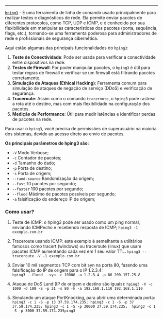 
---

[``hping3``](https://docente.ifrn.edu.br/josemacedo/disciplinas/2019/2019.1/praticas-de-laboratorio/03-simulando-ataques-dos-com-hping) - É uma ferramenta de linha de comando usado principalmente para realizar testes e diagnósticos de rede. Ela permite enviar pacotes de diferentes protocolos, como TCP, UDP e ICMP, e é conhecido por sua flexibilidade em manipular as características dos pacotes (porta, sequência, flags, etc.), tornando-se uma ferramenta poderosa para administradores de rede e profissionais de segurança cibernética. 

Aqui estão algumas das principais funcionalidades do `hping3`:

1. **Teste de Conectividade**: Pode ser usada para verificar a conectividade entre dispositivos na rede.
2. **Testes de Firewall**: Por poder manipular pacotes, o `hping3` é útil para testar regras de firewall e verificar se um firewall está filtrando pacotes corretamente.
3. **Simulação de Ataques (Ethical Hacking)**: Ferramenta comum para simulação de ataques de negação de serviço (DDoS) e verificação de segurança.
4. **Traceroute**: Assim como o comando `traceroute`, o `hping3` pode rastrear a rota até o destino, mas com mais flexibilidade na configuração dos pacotes.
5. **Medição de Performance**: Útil para medir latências e identificar perdas de pacotes na rede.

Para usar o `hping3`, você precisa de permissões de superusuário na maioria dos sistemas, devido ao acesso direto ao envio de pacotes.

**Os principais parâmetros do hping3 são:** 
-  ``-V`` Modo Verbose; 
- ``-c`` Contador de pacotes; 
- ``-d`` Tamanho do dado; 
- ``-p`` Porta de destino; 
- ``-s`` Porta de origem; 
-  ``--rand-source`` Randomização da origem; 
-  ``--fast`` 10 pacotes por segundo; 
-  ``--faster`` 100 pacotes por segundo; 
-  ``--flood`` Máximo de pacotes possíveis por segundo;
- ``-a`` falsificação do endereço IP de origem;
### Como usar? 

1. Teste de ICMP: o hping3 pode ser usado como um ping normal, enviando ICMPecho e recebendo resposta de ICMP; 
   ``hping3 -1 exemplo.com.br ``

2. Traceroute usando ICMP: este exemplo é semelhante a utilitários famosos como tracert (windows) ou traceroute (linux) que usam pacotes ICMP aumentando cada vez em 1 seu valor TTL. 
   ``hping3 --traceroute -V -1 exemplo.com.br ``

3. Enviar 10 mil segmentos TCP com bit syn na porta 80, fazendo uma falsificação do IP de origem para o IP 1.2.3.4:          
   ``hping3 --flood --syn -c 10000 -a 1.2.3.4 -p 80 200.157.25.8`` 

4. Ataque de DoS Land (IP de origem e destino são iguais):
   ``hping3 -V -c 1000 -d 100 -S -p 21 -s 80 -k -a 192.168.1.110 192.168.1.110``

5. Simulando um ataque PortKnocking, para abrir uma determinada porta: 
   ``hping3 -c 1 -S -p 13 37.59.174.235; hping3 -c 1 -S -p 37 37.59.174.235; hping3 -c 1 -S -p 30000 37.59.174.235;  hping3 -c 1 -S -p 3000 37.59.174.235ping3 ``
   